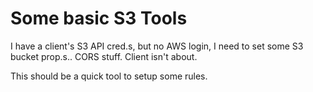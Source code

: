 # Some basic S3 Tools

I have a client's S3 API cred.s, but no AWS login, I need to set some S3 bucket
prop.s.. CORS stuff. Client isn't about.

This should be a quick tool to setup some rules.

